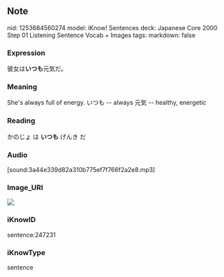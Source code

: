 ## Note
nid: 1253684560274
model: iKnow! Sentences
deck: Japanese Core 2000 Step 01 Listening Sentence Vocab + Images
tags: 
markdown: false

### Expression
<!DOCTYPE html>
<title></title>
彼女は<b>いつも</b>元気だ。



### Meaning
She's always full of energy.
いつも -- always
元気 -- healthy, energetic

### Reading
<!DOCTYPE html>
<title></title>
かのじょ は <b>いつも</b> げんき だ



### Audio
[sound:3a44e339d82a310b775ef7f766f2a2e8.mp3]

### Image_URI
<!DOCTYPE html>
<title></title>
<img src="3e31b0c49d394dc86d34fa5bd96643c7.jpg">



### iKnowID
sentence:247231

### iKnowType
sentence
